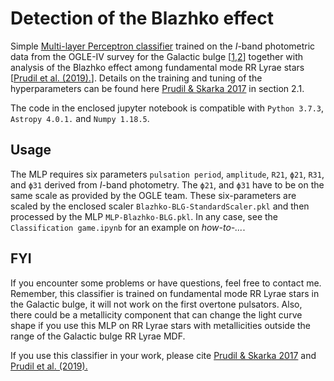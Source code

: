 # Detection of the Blazhko effect

Simple [Multi-layer Perceptron classifier](https://scikit-learn.org/stable/modules/generated/sklearn.neural_network.MLPClassifier.html "MLP sklearn") trained on the *I*-band photometric data from the OGLE-IV survey for the Galactic bulge [[1](https://ui.adsabs.harvard.edu/abs/2019AcA....69..321S/abstract "Cite"),[2](https://ui.adsabs.harvard.edu/abs/2014AcA....64..177S/abstract "Cite")] together with analysis of the Blazhko effect among fundamental mode RR Lyrae stars [[Prudil et al. (2019).](https://ui.adsabs.harvard.edu/abs/2017MNRAS.466.2602P/abstract "Cite")]. Details on the training and tuning of the hyperparameters can be found here [Prudil & Skarka 2017](https://ui.adsabs.harvard.edu/abs/2019MNRAS.484.4833P/abstract "Cite") in section 2.1.

The code in the enclosed jupyter notebook is compatible with `Python 3.7.3`, `Astropy 4.0.1.` and `Numpy 1.18.5`.

## Usage

The MLP requires six parameters `pulsation period`, `amplitude`, `R21`, `ϕ21`, `R31`, and `ϕ31` derived from *I*-band photometry. The `ϕ21`, and `ϕ31` have to be on the same scale as provided by the OGLE team. These six-parameters are scaled by the enclosed scaler `Blazhko-BLG-StandardScaler.pkl` and then processed by the MLP `MLP-Blazhko-BLG.pkl`. In any case, see the `Classification game.ipynb` for an example on *how-to-...*.

## FYI
If you encounter some problems or have questions, feel free to contact me. Remember, this classifier is trained on fundamental mode RR Lyrae stars in the Galactic bulge, it will not work on the first overtone pulsators. Also, there could be a metallicity component that can change the light curve shape if you use this MLP on RR Lyrae stars with metallicities outside the range of the Galactic bulge RR Lyrae MDF.

If you use this classifier in your work, please cite [Prudil & Skarka 2017](https://ui.adsabs.harvard.edu/abs/2019MNRAS.484.4833P/abstract "Cite") and [Prudil et al. (2019).](https://ui.adsabs.harvard.edu/abs/2017MNRAS.466.2602P/abstract "Cite")
